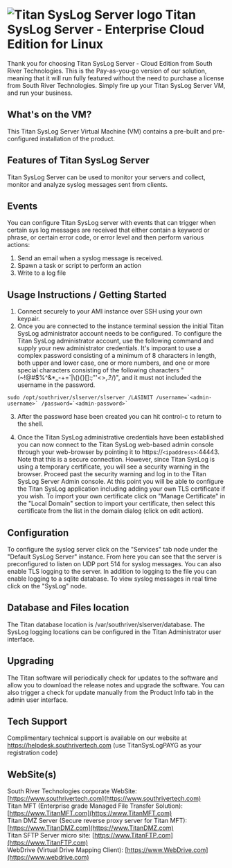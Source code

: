 # <img src="https://srtcdnstorage.blob.core.windows.net/software/nextgen/slserver/titansyslog48.png" alt="Titan SysLog Server logo"> Titan SysLog Server - Enterprise Cloud Edition for Linux </img>

Thank you for choosing Titan SysLog Server - Cloud Edition from South River Technologies. This is the Pay-as-you-go version of our solution, meaning that it will run fully featured without the need to purchase a license from South River Technologies. Simply fire up your Titan SysLog Server VM, and run your business.

## What's on the VM?

This Titan SysLog Server Virtual Machine (VM) contains a pre-built and pre-configured installation of the product.

## Features of Titan SysLog Server

Titan SysLog Server can be used to monitor your servers and collect, monitor and analyze syslog messages sent from clients.

## Events

You can configure Titan SysLog server with events that can trigger when certain sys log messages are received that either contain a keyword or phrase, or certain error code, or error level and then perform various actions:

1. Send an email when a syslog message is received.
2. Spawn a task or script to perform an action
3. Write to a log file   


## Usage Instructions / Getting Started

1) Connect securely to your AMI instance over SSH using your own keypair.
2) Once you are connected to the instance terminal session the initial Titan SysLog administrator account needs to be configured. To configure the Titan SysLog administrator account, use the following command and supply your new administrator credentials. It's imporant to use a complex password consisting of a minimum of 8 characters in length, both upper and lower case, one or more numbers, and one or more special characters consisting of the following characters "(~!@#$%^&*_-+=`|\\(){}[]:;\"'<>,.?/)", and it must not included the username in the password.

```
sudo /opt/southriver/slserver/slserver /LASINIT /username=`<admin-username>` /password=`<admin-password>`
```
3) After the password hase been created you can hit control-c to return to the shell.

4) Once the Titan SysLog administrative credentials have been established you can now connect to the Titan SysLog web-based admin console through your web-browser by pointing it to https://`<ipaddress>`:44443. Note that this is a secure connection. However, since Titan SysLog is using a temporary certificate, you will see a security warning in the browser. Proceed past the security warning and log in to the Titan SysLog Server Admin console. At this point you will be able to configure the Titan SysLog application including adding your own TLS certificate if you wish. To import your own certificate click on "Manage Certificate" in the "Local Domain" section to import your certificate, then select this certificate from the list in the domain dialog (click on edit action).

## Configuration

To configure the syslog server click on the "Services" tab node under the "Default SysLog Server" instance. From here you can see that the server is preconfigured to listen on UDP port 514 for syslog messages. You can also enable TLS logging to the server. In addition to logging to the file you can enable logging to a sqlite database. To view syslog messages in real time click on the "SysLog" node.
 
## Database and Files location

The Titan database location is /var/southriver/slserver/database. The SysLog logging locations can be configured in the Titan Administrator user interface.

## Upgrading

The Titan software will periodically check for updates to the software and allow you to download the release notes and upgrade the software. You can also trigger a check for update manually from the Product Info tab in the admin user interface.

## Tech Support

Complimentary technical support is available on our website at https://helpdesk.southrivertech.com (use TitanSysLogPAYG as your registration code)

## WebSite(s)

South River Technologies corporate WebSite:  [https://www.southrivertech.com](https://www.southrivertech.com)<br/>
Titan MFT (Enterprise grade Managed File Transfer Solution): [https://www.TitanMFT.com](https://www.TitanMFT.com)<br/>
Titan DMZ Server (Secure reverse proxy server for Titan MFT): [https://www.TitanDMZ.com](https://www.TitanDMZ.com)<br/>
Titan SFTP Server micro site: [https://www.TitanFTP.com](https://www.TitanFTP.com)<br/>
WebDrive (Virtual Drive Mapping Client): [https://www.WebDrive.com](https://www.webdrive.com)<br/>

